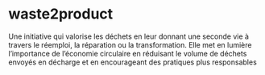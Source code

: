 # waste2product
Une initiative qui valorise les déchets en leur donnant une seconde vie à travers le réemploi, la réparation ou la transformation. Elle met en lumière l’importance de l’économie circulaire en réduisant le volume de déchets envoyés en décharge et en encourageant des pratiques plus responsables
